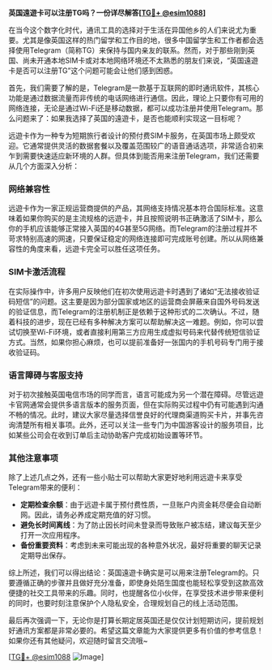 **英国遠遊卡可以注册TG吗？一份详尽解答[[TG💪+ @esim1088](https://t.me/s/esim1088)]**

在当今这个数字化时代，通讯工具的选择对于生活在异国他乡的人们来说尤为重要。尤其是像英国这样的热门留学和工作目的地，很多中国留学生和工作者都会选择使用Telegram（简称TG）来保持与国内亲友的联系。然而，对于那些刚到英国、尚未开通本地SIM卡或对本地网络环境还不太熟悉的朋友们来说，“英国遠遊卡是否可以注册TG”这个问题可能会让他们感到困惑。

首先，我们需要了解的是，Telegram是一款基于互联网的即时通讯软件，其核心功能是通过数据流量而非传统的电话网络进行通信。因此，理论上只要你有可用的网络连接，无论是通过Wi-Fi还是移动数据，都可以成功注册并使用Telegram。那么问题来了：如果我选择了英国的遠遊卡，是否也能顺利实现这一目标呢？

远遊卡作为一种专为短期旅行者设计的预付费SIM卡服务，在英国市场上颇受欢迎。它通常提供灵活的数据套餐以及覆盖范围较广的语音通话选项，非常适合初来乍到需要快速适应新环境的人群。但具体到能否用来注册Telegram，我们还需要从几个方面深入分析：

### **网络兼容性**
远遊卡作为一家正规运营商提供的产品，其网络支持情况基本符合国际标准。这意味着如果你购买的是主流规格的远遊卡，并且按照说明书正确激活了SIM卡，那么你的手机应该能够正常接入英国的4G甚至5G网络。而Telegram的注册过程并不苛求特别高速的网速，只要保证稳定的网络连接即可完成账号创建。所以从网络兼容性的角度来看，远遊卡完全可以胜任这项任务。

### **SIM卡激活流程**
在实际操作中，许多用户反映他们在初次使用远遊卡时遇到了诸如“无法接收验证码短信”的问题。这主要是因为部分国家或地区的运营商会屏蔽来自国外号码发送的验证信息，而Telegram的注册机制正是依赖于这种形式的二次确认。不过，随着科技的进步，现在已经有多种解决方案可以帮助解决这一难题。例如，你可以尝试切换至Wi-Fi环境，或者直接利用第三方应用生成虚拟号码来代替传统短信验证方式。当然，如果你担心麻烦，也可以提前准备好一张国内的手机号码专门用于接收验证码。

### **语言障碍与客服支持**
对于初次接触英国电信市场的同学而言，语言可能成为另一个潜在障碍。尽管远遊卡官网通常会提供多语言版本的服务页面，但在实际购买过程中仍有可能遇到沟通不畅的情况。此时，建议大家尽量选择信誉良好的代理商渠道购买卡片，并事先咨询清楚所有相关事项。此外，还可以关注一些专门为中国游客设计的服务项目，比如某些公司会在收到订单后主动协助客户完成初始设置等环节。

### **其他注意事项**
除了上述几点之外，还有一些小贴士可以帮助大家更好地利用远遊卡来享受Telegram带来的便利：
- **定期检查余额**：由于远遊卡属于预付费性质，一旦账户内资金耗尽便会自动断网。因此，请务必养成定期充值的好习惯。
- **避免长时间离线**：为了防止因长时间未登录而导致账户被冻结，建议每天至少打开一次应用程序。
- **备份重要资料**：考虑到未来可能出现的各种意外状况，最好将重要的聊天记录定期导出保存。

综上所述，我们可以得出结论：英国遠遊卡确实是可以用来注册Telegram的。只要遵循正确的步骤并且做好充分准备，即使身处陌生国度也能轻松享受到这款高效便捷的社交工具带来的乐趣。同时，也提醒各位小伙伴，在享受技术进步带来便利的同时，也要时刻注意保护个人隐私安全，合理规划自己的线上活动范围。

最后再次强调一下，无论你是打算长期定居英国还是仅仅计划短期访问，提前规划好通讯方案都是非常必要的。希望这篇文章能为大家提供更多有价值的参考信息！如果你还有其他疑问，欢迎随时留言交流哦~

[[TG💪+ @esim1088](https://t.me/s/esim1088) ![Image](https://i.postimg.cc/4NQfJmqS/Snipaste-2025-05-13-00-14-12.png)]